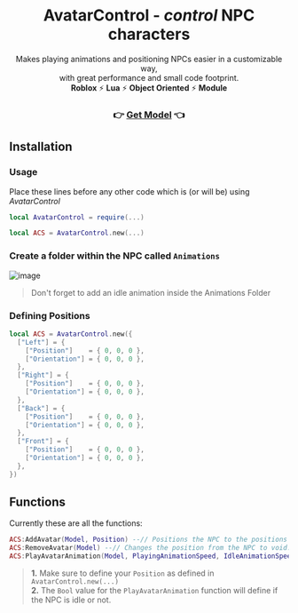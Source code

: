 <h1 align="center">
  <a>AvatarControl</a> - <em>control</em> NPC characters
</h1>

<p align="center">
  Makes playing animations and positioning NPCs easier in a customizable way, <br/>
  with great performance and small code footprint.
  <br>
  <strong>Roblox</strong> ⚡ <strong>Lua</strong> ⚡ <strong>Object Oriented</strong> ⚡ <strong>Module</strong>
<p>

<h3 align="center">
  👉 <a href="https://www.roblox.com/library/7591266511/Avatar-Control-Module">Get Model</a> 👈
</h3>



## Installation

### Usage
Place these lines before any other code which is (or will be) using *AvatarControl*
```lua
local AvatarControl = require(...)

local ACS = AvatarControl.new(...)
```

### Create a folder within the NPC called ``Animations``
![image](https://user-images.githubusercontent.com/55791489/172245685-41a0cebb-9cb7-4f05-abc2-d06c8ca23a2d.png)
> Don't forget to add an idle animation inside the Animations Folder

### Defining Positions

```lua
local ACS = AvatarControl.new({
  ["Left"] = { 
    ["Position"]    = { 0, 0, 0 },
    ["Orientation"] = { 0, 0, 0 },
  },
  ["Right"] = { 
    ["Position"]    = { 0, 0, 0 },
    ["Orientation"] = { 0, 0, 0 },
  },
  ["Back"] = { 
    ["Position"]    = { 0, 0, 0 },
    ["Orientation"] = { 0, 0, 0 },
  },
  ["Front"] = { 
    ["Position"]    = { 0, 0, 0 },
    ["Orientation"] = { 0, 0, 0 },
  },
})
```

## Functions
Currently these are all the functions:
```lua
ACS:AddAvatar(Model, Position) --// Positions the NPC to the positions defined.
ACS:RemoveAvatar(Model) --// Changes the position from the NPC to void.
ACS:PlayAvatarAnimation(Model, PlayingAnimationSpeed, IdleAnimationSpeed, Bool) --// Plays animation on the NPC
```
> **1.** Make sure to define your `Position` as defined in `AvatarControl.new(...)` <br/>
> **2.** The `Bool` value for the `PlayAvatarAnimation` function will define if the NPC is idle or not.
